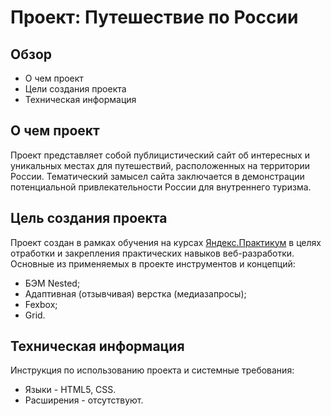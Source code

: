 # Проект: Путешествие по России

## Обзор
* О чем проект
* Цели создания проекта
* Техническая информация


##  О чем проект

Проект представляет собой публицистический сайт об интересных и уникальных местах для путешествий, расположенных на территории России.
Тематический замысел сайта заключается в демонстрации потенциальной привлекательности России для внутреннего туризма.


## Цель создания проекта

Проект создан в рамках обучения на курсах [Яндекс.Практикум](https://practicum.yandex.ru/) в целях отработки и закрепления практических навыков веб-разработки.
Основные из применяемых в проекте инструментов и концепций:
* БЭМ Nested;
* Адаптивная (отзывчивая) верстка (медиазапросы);
* Fexbox;
* Grid.


## Техническая информация

Инструкция по использованию проекта и системные требования:
* Языки - HTML5, CSS.
* Расширения - отсутствуют.
